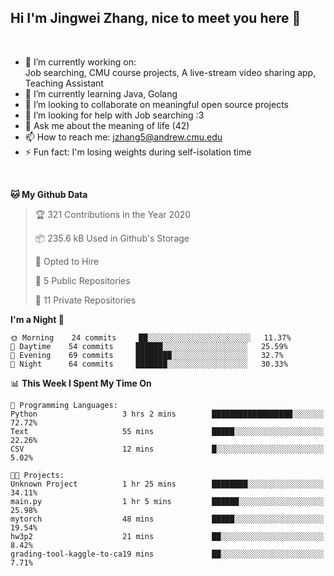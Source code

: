 Hi I'm Jingwei Zhang, nice to meet you here 👋
---
<br>


- 🔭 I’m currently working on: <br>
    Job searching, CMU course projects, A live-stream video sharing app, Teaching Assistant
- 🌱 I’m currently learning Java, Golang
- 👯 I’m looking to collaborate on meaningful open source projects
- 🤔 I’m looking for help with Job searching :3
- 💬 Ask me about the meaning of life (42)
- 📫 How to reach me: jzhang5@andrew.cmu.edu
- ⚡ Fun fact: I'm losing weights during self-isolation time
<br>


<!--START_SECTION:waka-->
**🐱 My Github Data** 

> 🏆 321 Contributions in the Year 2020
 > 
> 📦 235.6 kB Used in Github's Storage 
 > 
> 💼 Opted to Hire
 > 
> 📜 5 Public Repositories
 > 
> 🔑 11 Private Repositories 

**I'm a Night 🦉** 

```text
🌞 Morning    24 commits     ██░░░░░░░░░░░░░░░░░░░░░░░   11.37% 
🌆 Daytime    54 commits     ██████░░░░░░░░░░░░░░░░░░░   25.59% 
🌃 Evening    69 commits     ████████░░░░░░░░░░░░░░░░░   32.7% 
🌙 Night      64 commits     ███████░░░░░░░░░░░░░░░░░░   30.33%

```


📊 **This Week I Spent My Time On** 

```text
💬 Programming Languages: 
Python                   3 hrs 2 mins        ██████████████████░░░░░░░   72.72% 
Text                     55 mins             █████░░░░░░░░░░░░░░░░░░░░   22.26% 
CSV                      12 mins             █░░░░░░░░░░░░░░░░░░░░░░░░   5.02%

🐱‍💻 Projects: 
Unknown Project          1 hr 25 mins        ████████░░░░░░░░░░░░░░░░░   34.11% 
main.py                  1 hr 5 mins         ██████░░░░░░░░░░░░░░░░░░░   25.98% 
mytorch                  48 mins             █████░░░░░░░░░░░░░░░░░░░░   19.54% 
hw3p2                    21 mins             ██░░░░░░░░░░░░░░░░░░░░░░░   8.42% 
grading-tool-kaggle-to-ca19 mins             ██░░░░░░░░░░░░░░░░░░░░░░░   7.71%

```


<!--END_SECTION:waka-->
